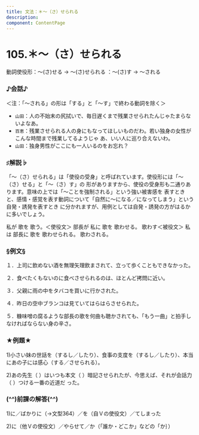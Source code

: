 ```yaml
---
title: 文法：＊～（さ）せられる
description:
component: ContentPage
---
```



# 105.＊～（さ）せられる
動詞使役形：～(さ)せる → ～(さ)せられる
：～(さ)す → ～される
### ♪会話♪
＜注：「～される」の形は「する」と「～す」で終わる動詞を除く＞
- `山田`：人の不始末の尻拭いで、毎日遅くまで残業させられたんじゃたまらないよなあ。
- `百恵`：残業させられる人の身にもなってほしいものだわ。若い独身の女性がこんな時間まで残業してるようじゃ あ、いい人に巡り合えないわ。
- `山田`：独身男性がここにも一人いるのをお忘れ？
### ♯解説♭
「～（さ）せられる」は「使役の受身」と呼ばれています。使役形には「～（さ）せる」と「～（さ）す」の 形がありますから、使役の受身形も二通りあります。意味の上では「～ことを強制される」という強い被害感を 表すときと、感情・感覚を表す動詞について「自然に～になる／になってしまう」という自発・誘発を表すとき に分かれますが、用例としては自発・誘発の方がはるかに多いでしょう。

私が 歌を 歌う。＜使役文＞ 部長が 私に 歌を 歌わせる。 歌わす＜被役文＞ 私は 部長に 歌を 歌わせられる。 歌わされる。
### §例文§
１．上司に飲めない酒を無理矢理飲まされて、立って歩くこともできなかった。

２．食べたくもないのに食べさせられるのは、ほとんど拷問に近い。

３．父親に雨の中をタバコを買いに行かされた。

４．昨日の空中ブランコは見ていてはらはらさせられた。

５．糠味噌の腐るような部長の歌を何曲も聴かされても、「もう一曲」と拍手しなければならない身の辛さ。
### ★例題★
1)小さい妹の世話を（するし／したり）、食事の支度を（するし／したり）、本当にあの子には感心（する／させられる）。

2)あの先生（ ）はいつも本文（ ）暗記させられたが、今思えば、それが会話力（ ）つける一番の近道だ った。
### (^^)前課の解答(^^)
1)に／ばかりに（→文型364）／を（自Ｖの使役文）／てしまった

2)に（他Ｖの使役文）／やらせて／か（「誰か・どこか」などの「か｝）
